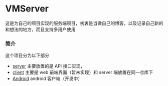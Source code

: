 VMServer
======
这是为自己的项目实现的服务端项目，初衷是当做自己的博客，以及记录自己新的和想法的地方，而且支持多用户使用

### 简介
这个项目分为以下部分

- [server](./server) 主要放置的是 API 接口实现，
- [client](./client) 主要是 web 前端界面（暂未实现）和 server 端放置在同一仓库下
- [Android](https://github.com/lzan13/VMNote) android 客户端（开发中）